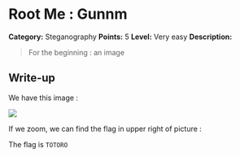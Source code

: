 # Root Me : Gunnm


**Category:** Steganography
**Points:** 5
**Level:** Very easy
**Description:**

> For the beginning : an image

## Write-up

We have this image :

![](https://github.com/medbenali/Write-up-Hacking-Challenges/blob/master/Root%20Me/Steganography/Gunnm/ch1.png)

If we zoom, we can find the flag in upper right of picture : 

The flag is `TOTORO` 
